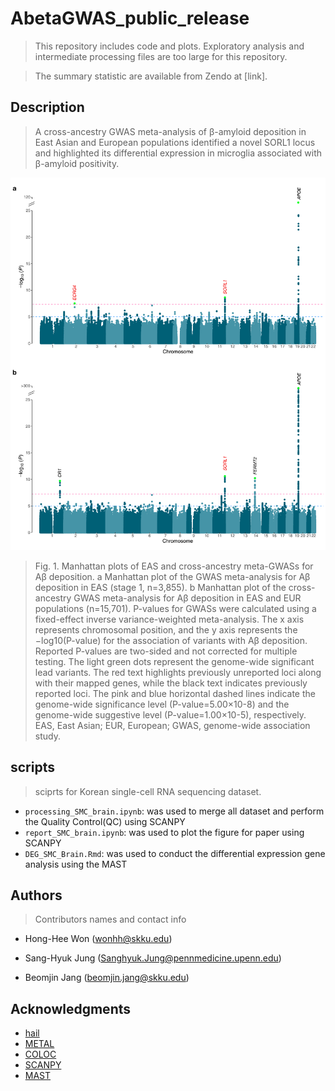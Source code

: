 # AbetaGWAS_public_release

> This repository includes code and plots. Exploratory analysis and intermediate processing files are too large for this repository.

> The summary statistic are available from Zendo at [link]. 

## Description

> A cross-ancestry GWAS meta-analysis of β-amyloid deposition in East Asian and European populations identified a novel SORL1 locus and highlighted its differential expression in microglia associated with β-amyloid positivity.

<p align="center">
 <img src="https://github.com/wonlab101/AbetaGWAS_public_release/blob/main/figures/manhattan_plot.pdf">
</p>

> Fig. 1. Manhattan plots of EAS and cross-ancestry meta-GWASs for Aβ deposition. a Manhattan plot of the GWAS meta-analysis for Aβ deposition in EAS (stage 1, n=3,855). b Manhattan plot of the cross-ancestry GWAS meta-analysis for Aβ deposition in EAS and EUR populations (n=15,701). P-values for GWASs were calculated using a fixed-effect inverse variance-weighted meta-analysis. The x axis represents chromosomal position, and the y axis represents the −log10(P-value) for the association of variants with Aβ deposition. Reported P-values are two-sided and not corrected for multiple testing. The light green dots represent the genome-wide significant lead variants. The red text highlights previously unreported loci along with their mapped genes, while the black text indicates previously reported loci. The pink and blue horizontal dashed lines indicate the genome-wide significance level (P-value=5.00×10-8) and the genome-wide suggestive level (P-value=1.00×10-5), respectively. EAS, East Asian; EUR, European; GWAS, genome-wide association study.

## scripts
> sciprts for Korean single-cell RNA sequencing dataset.  

* `processing_SMC_brain.ipynb`: was used to merge all dataset and perform the Quality Control(QC) using SCANPY
* `report_SMC_brain.ipynb`: was used to plot the figure for paper using SCANPY
* `DEG_SMC_Brain.Rmd`: was used to conduct the differential expression gene analysis using the MAST


## Authors

> Contributors names and contact info

- Hong-Hee Won (wonhh@skku.edu)

- Sang-Hyuk Jung (Sanghyuk.Jung@pennmedicine.upenn.edu)

- Beomjin Jang (beomjin.jang@skku.edu)


## Acknowledgments

* [hail](https://github.com/hail-is/hail)
* [METAL](https://genome.sph.umich.edu/wiki/METAL_Documentation)
* [COLOC](https://github.com/chr1swallace/coloc)
* [SCANPY](https://scanpy.readthedocs.io/en/stable/installation.html)
* [MAST](https://rglab.github.io/MAST/)
